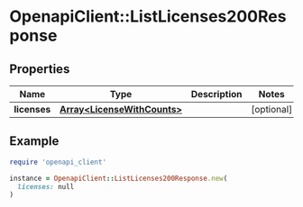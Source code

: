 # OpenapiClient::ListLicenses200Response

## Properties

| Name | Type | Description | Notes |
| ---- | ---- | ----------- | ----- |
| **licenses** | [**Array&lt;LicenseWithCounts&gt;**](LicenseWithCounts.md) |  | [optional] |

## Example

```ruby
require 'openapi_client'

instance = OpenapiClient::ListLicenses200Response.new(
  licenses: null
)
```

